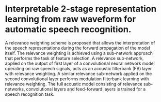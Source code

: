 # Interpretable 2-stage representation learning from raw waveform for automatic speech recognition.

A relevance weighting scheme is proposed that allows the interpretation of the speech representations during the forward propagation of the model itself. 
The relevance weighting is achieved using a sub-network approach that performs the task of feature selection. 
A relevance sub-network, applied on the output of first layer of a convolutional neural network model operating on raw speech signals, acts as an acoustic filterbank (FB) layer with relevance weighting. 
A similar relevance sub-network applied on the second convolutional layer performs modulation filterbank learning with relevance weighting. 
The full acoustic model consisting of relevance sub-networks, convolutional layers and feed-forward layers is trained for a speech recognition task.

